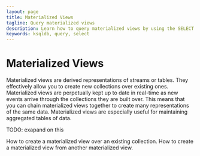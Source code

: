 ```yaml
---
layout: page
title: Materialized Views
tagline: Query materialized views
description: Learn how to query materialized views by using the SELECT statement 
keywords: ksqldb, query, select
---
```


Materialized Views
==================

Materialized views are derived representations of streams or tables.
They effectively allow you to create new collections over existing ones.
Materialized views are perpetually kept up to date in real-time as new
events arrive through the collections they are built over. This means that
you can chain materialized views together to create many representations
of the same data. Materialized views are especially useful for maintaining
aggregated tables of data.

TODO: exapand on this

How to create a materialized view over an existing collection.
How to create a materialized view from another materialized view.
